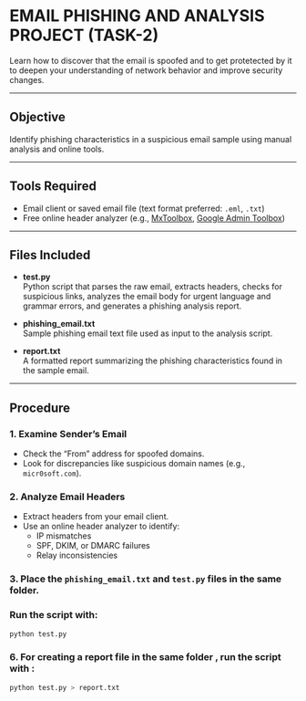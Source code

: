 # EMAIL PHISHING AND ANALYSIS PROJECT (TASK-2)

Learn how to discover that the email is spoofed and to get protetected by it to deepen your understanding of network behavior and improve security changes.

---

## Objective

Identify phishing characteristics in a suspicious email sample using manual analysis and online tools.

---

## Tools Required

- Email client or saved email file (text format preferred: `.eml`, `.txt`)
- Free online header analyzer (e.g., [MxToolbox](https://mxtoolbox.com/EmailHeaders.aspx), [Google Admin Toolbox](https://toolbox.googleapps.com/apps/messageheader/))

---

## Files Included

- **test.py**  
  Python script that parses the raw email, extracts headers, checks for suspicious links, analyzes the email body for urgent language and grammar errors, and generates a phishing analysis report.

- **phishing_email.txt**  
  Sample phishing email text file used as input to the analysis script.

- **report.txt**  
  A formatted report summarizing the phishing characteristics found in the sample email.

---

## Procedure

### 1. Examine Sender’s Email
- Check the “From” address for spoofed domains.
- Look for discrepancies like suspicious domain names (e.g., `micr0soft.com`).

### 2. Analyze Email Headers
- Extract headers from your email client.
- Use an online header analyzer to identify:
  - IP mismatches
  - SPF, DKIM, or DMARC failures
  - Relay inconsistencies

### 3. Place the `phishing_email.txt` and `test.py` files in the same folder.
### Run the script with:

   ```bash
   python test.py
   ```
### 6. For creating a report file in the same folder , run the script with :
   
   ```bash
   python test.py > report.txt
   ```

